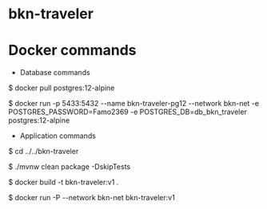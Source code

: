 # bkn-traveler


# Docker commands

* Database commands

$ docker pull postgres:12-alpine 

$ docker run -p 5433:5432 --name bkn-traveler-pg12 --network bkn-net -e POSTGRES_PASSWORD=Famo2369 -e POSTGRES_DB=db_bkn_traveler postgres:12-alpine


* Application commands

$ cd ../../bkn-traveler

$ ./mvnw clean package -DskipTests

$ docker build -t bkn-traveler:v1 .

$ docker run -P --network bkn-net bkn-traveler:v1
